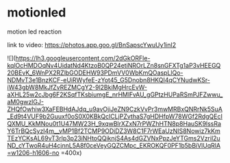 # motionled
motion led reaction

link to video: https://photos.app.goo.gl/BnSapscYwuUy1inI2

![](https://lh3.googleusercontent.com/2dGkORFle-kqlOcHMDOqNv4UidatNd4KtzoB0QP24etiNROrLZn8snGFXTg1aP3vHEEGQ20BEvK_6WnPX2RZlbGODEHW93PDmVV0WbKmQOaspLlQo-NDMvT3e1BnzKCF-eUiRWyfeE-zYot45_G5Dnobn8HKQI4qCYNudwKSr-iW43gbW8MkJfZvREZMCgY2-9l2BkiMgHrcEvW-aXHL25w2cJbg6F2KSqfTKsbiumgE_nrHMlFvAU_gGPtzHUPaRSmPJFZwwu_aM0gwzlGJ-ZHQfOwhiw3XaFEBHdAJdq_u9avOjiJeZN9CzkVvPr3mwMRBxQNRrNk5SuA_Ed9t4VUF9b2Guuxf0oS0X0KBkQclCLjPZvthaS7gHDHfpW78WGf2RdgQEcIQXMU_KkMNou0t1U47MW23H_9xqwBlrXZxN7rPWZhHTN8p8HauSK9lssRaY6TrBQcSyzI4m__vMP1Bf2TCMP9ODiDZ3W8C1F7rWEaUzNIS8Nowiz7kKmTEzYCKsAL69vT3rlp3p23iNHtoQQiknjS4As4dGZVNxPpzJeYTGms2Vzril2uND_cYTwoR4uH4cjnnL5A8f0ceVeyGQZCMpc_EKROKQF0PF1b5bBiVlUqRlA=w1206-h1606-no =400x)
